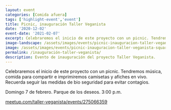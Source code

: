```yaml
---
layout: event
categories: [Comida afuera]
tags: ['highlight-event','event']
title: Picnic, inauguración Taller Veganista
date: '2020-12-02'
event-date: '2021-02-07'
excerpt: Celebraremos el inicio de este proyecto con un picnic. Tendremos música, comida para compartir, e imprimiremos camisetas y afiches en vivo. Recuerda seguir las medidas de bio seguridad para evitar contagios.
image-landscape: /assets/images/events/picnic-inauguracion-taller-veganista.jpg
image: /assets/images/events/picnic-inauguracion-taller-veganista-square.jpg
permalink: /inauguración-taller-veganista/
description: Evento de inauguración del proyecto Taller Veganista.
---
```


Celebraremos el inicio de este proyecto con un picnic. Tendremos música, comida para compartir e imprimiremos camisetas y afiches en vivo. Recuerda seguir las medidas de bio seguridad para evitar contagios.

Domingo 7 de febrero. Parque de los deseos. 3:00 p.m.

<a class="link" href="https://www.meetup.com/taller-veganista/events/275066359/" target="_blank">meetup.com/taller-veganista/events/275066359</a>
